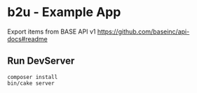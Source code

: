 # b2u - Example App

Export items from BASE API v1 https://github.com/baseinc/api-docs#readme

## Run DevServer

```
composer install
bin/cake server
```
